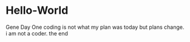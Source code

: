 # Hello-World
Gene Day One
coding is not what my plan was today but plans change.  
i am not a coder. the end
